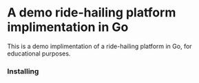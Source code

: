 # A demo ride-hailing platform implimentation in Go

This is a demo implimentation of a ride-hailing platform in Go, for educational purposes.

### Installing
